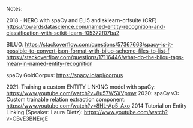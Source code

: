 Notes:

2018 - NERC with spaCy and ELI5 and sklearn-crfsuite (CRF)
https://towardsdatascience.com/named-entity-recognition-and-classification-with-scikit-learn-f05372f07ba2


BILUO:
https://stackoverflow.com/questions/57367663/spacy-is-it-possible-to-convert-json-format-with-biluo-scheme-files-to-list-f
https://stackoverflow.com/questions/17116446/what-do-the-bilou-tags-mean-in-named-entity-recognition


spaCy GoldCorpus: https://spacy.io/api/corpus


2021: Training a custom ENTITY LINKING model with spaCy: https://www.youtube.com/watch?v=8u57WSXVpmw
2020: spaCy v3: Custom trainable relation extraction component: https://www.youtube.com/watch?v=8HL-Ap5_Axo
2014 Tutorial on Entity Linking (Speaker: Laura Dietz): https://www.youtube.com/watch?v=CBvE3BNErgE